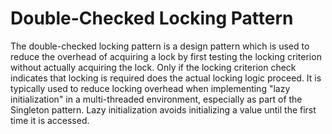 Double-Checked Locking Pattern
==============================

The double-checked locking pattern is a design pattern which is used to reduce the overhead of acquiring a lock by first testing the locking criterion without actually acquiring the lock. Only if the locking criterion check indicates that locking is required does the actual locking logic proceed. It is typically used to reduce locking overhead when implementing "lazy initialization" in a multi-threaded environment, especially as part of the Singleton pattern. Lazy initialization avoids initializing a value until the first time it is accessed.